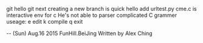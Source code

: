 git hello
git next
creating a new branch is quick
hello
add urltest.py
cme.c is interactive env for c
He's not  able to parser complicated  C grammer
useage:
 e edit
 k compile
 q exit

--
 (Sun) Aug.16 2015
   FunHill.BeiJing
    Written by Alex Ching
